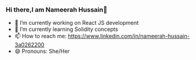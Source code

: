 ### Hi there,I am Nameerah Hussain👋

- 🔭 I’m currently working on React JS development
- 🌱 I’m currently learning Solidity concepts
- 📫 How to reach me: https://www.linkedin.com/in/nameerah-hussain-3a0262200
- 😄 Pronouns: She/Her

